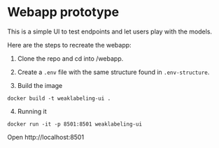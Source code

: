 # Webapp prototype

This is a simple UI to test endpoints and let users play with the models.

Here are the steps to recreate the webapp:

1. Clone the repo and cd into /webapp.

2. Create a `.env` file with the same structure found in `.env-structure`.

3. Build the image
```
docker build -t weaklabeling-ui .
```

4. Running it
```
docker run -it -p 8501:8501 weaklabeling-ui
```  

Open http://localhost:8501

